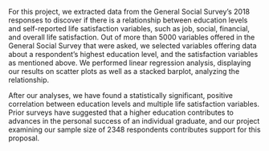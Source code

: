 For this project, we extracted data from the General Social Survey’s 2018 responses to
discover if there is a relationship between education levels and self-reported life satisfaction
variables, such as job, social, financial, and overall life satisfaction. Out of more than 5000
variables offered in the General Social Survey that were asked, we selected variables offering
data about a respondent’s highest education level, and the satisfaction variables as
mentioned above. We performed linear regression analysis, displaying our results on scatter
plots as well as a stacked barplot, analyzing the relationship.

After our analyses, we have found a statistically significant, positive correlation between
education levels and multiple life satisfaction variables. Prior surveys have suggested that a
higher education contributes to advances in the personal success of an individual graduate,
and our project examining our sample size of 2348 respondents contributes support for this
proposal.
